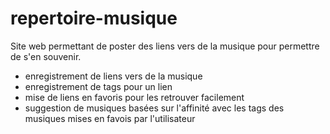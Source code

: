 # repertoire-musique
Site web permettant de poster des liens vers de la musique pour permettre de s'en souvenir.

- enregistrement de liens vers de la musique
- enregistrement de tags pour un lien
- mise de liens en favoris pour les retrouver facilement
- suggestion de musiques basées sur l'affinité avec les tags des musiques mises en favois par l'utilisateur
